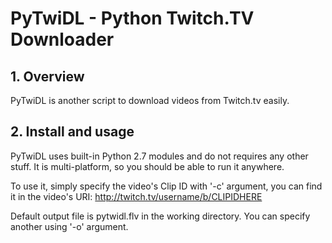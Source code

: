 <h1>PyTwiDL - Python Twitch.TV Downloader</h1>

<h2>1. Overview</h2>
PyTwiDL is another script to download videos from Twitch.tv easily.

<h2>2. Install and usage</h2>
PyTwiDL uses built-in Python 2.7 modules and do not requires any other stuff.
It is multi-platform, so you should be able to run it anywhere.

To use it, simply specify the video's Clip ID with '-c' argument, you can find it in the video's URI:
http://twitch.tv/username/b/CLIPIDHERE 

Default output file is pytwidl.flv in the working directory.
You can specify another using '-o' argument.